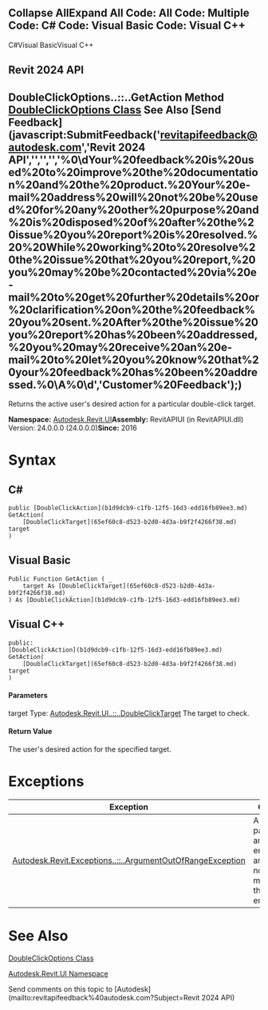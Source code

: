 ﻿

Collapse AllExpand All Code: All Code: Multiple Code: C# Code: Visual Basic Code: Visual C++   
---  
  
C#Visual BasicVisual C++

Revit 2024 API  
---  
DoubleClickOptions..::..GetAction Method   
[DoubleClickOptions Class](910f7cb7-9027-ed13-8502-2bfb9c347aee.md) See Also [Send Feedback](javascript:SubmitFeedback\('revitapifeedback@autodesk.com','Revit 2024 API','','','','%0\\dYour%20feedback%20is%20used%20to%20improve%20the%20documentation%20and%20the%20product.%20Your%20e-mail%20address%20will%20not%20be%20used%20for%20any%20other%20purpose%20and%20is%20disposed%20of%20after%20the%20issue%20you%20report%20is%20resolved.%20%20While%20working%20to%20resolve%20the%20issue%20that%20you%20report,%20you%20may%20be%20contacted%20via%20e-mail%20to%20get%20further%20details%20or%20clarification%20on%20the%20feedback%20you%20sent.%20After%20the%20issue%20you%20report%20has%20been%20addressed,%20you%20may%20receive%20an%20e-mail%20to%20let%20you%20know%20that%20your%20feedback%20has%20been%20addressed.%0\\A%0\\d','Customer%20Feedback'\);)  
---  
  
Returns the active user's desired action for a particular double-click target. 

**Namespace:** [Autodesk.Revit.UI](e86fd90a-8957-02a6-da7f-ced248966e3e.md)**Assembly:** RevitAPIUI (in RevitAPIUI.dll) Version: 24.0.0.0 (24.0.0.0)**Since:** 2016 

# Syntax

C#  
---  
      
    
    public [DoubleClickAction](b1d9dcb9-c1fb-12f5-16d3-edd16fb89ee3.md) GetAction(
    	[DoubleClickTarget](65ef60c8-d523-b2d0-4d3a-b9f2f4266f38.md) target
    )  
  
Visual Basic  
---  
      
    
    Public Function GetAction ( _
    	target As [DoubleClickTarget](65ef60c8-d523-b2d0-4d3a-b9f2f4266f38.md) _
    ) As [DoubleClickAction](b1d9dcb9-c1fb-12f5-16d3-edd16fb89ee3.md)  
  
Visual C++  
---  
      
    
    public:
    [DoubleClickAction](b1d9dcb9-c1fb-12f5-16d3-edd16fb89ee3.md) GetAction(
    	[DoubleClickTarget](65ef60c8-d523-b2d0-4d3a-b9f2f4266f38.md) target
    )  
  
#### Parameters

target
    Type: [Autodesk.Revit.UI..::..DoubleClickTarget](65ef60c8-d523-b2d0-4d3a-b9f2f4266f38.md) The target to check. 

#### Return Value

The user's desired action for the specified target. 

# Exceptions

| Exception | Condition |
| --- | --- |
| [Autodesk.Revit.Exceptions..::..ArgumentOutOfRangeException](60f148c9-ece0-a6bb-4e12-bb4a9c8c8a24.md) | A value passed for an enumeration argument is not a member of that enumeration |
  
# See Also

[DoubleClickOptions Class](910f7cb7-9027-ed13-8502-2bfb9c347aee.md)

[Autodesk.Revit.UI Namespace](e86fd90a-8957-02a6-da7f-ced248966e3e.md)

Send comments on this topic to [Autodesk](mailto:revitapifeedback%40autodesk.com?Subject=Revit 2024 API)